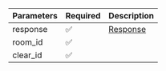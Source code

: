 | Parameters | Required           | Description             |
|------------|--------------------|-------------------------|
| response   | :white_check_mark: | [Response](Response.md) |
| room_id    | :white_check_mark: |                         |
| clear_id   | :white_check_mark: |                         |